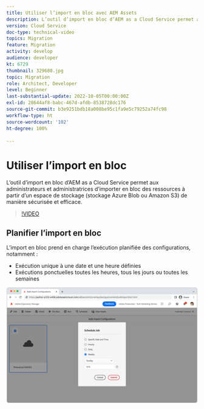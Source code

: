 ```yaml
---
title: Utiliser l’import en bloc avec AEM Assets
description: L’outil d’import en bloc d’AEM as a Cloud Service permet aux administrateurs et administratrices d’importer en bloc des ressources à partir d’un espace de stockage (stockage Azure Blob ou Amazon S3) de manière sécurisée et efficace.
version: Cloud Service
doc-type: technical-video
topics: Migration
feature: Migration
activity: develop
audience: developer
kt: 6729
thumbnail: 329680.jpg
topic: Migration
role: Architect, Developer
level: Beginner
last-substantial-update: 2022-10-05T00:00:00Z
exl-id: 28644af8-babc-467d-afdb-8538728dc176
source-git-commit: b3e9251bdb18a008be95c1fa9e5c79252a74fc98
workflow-type: ht
source-wordcount: '102'
ht-degree: 100%

---
```


# Utiliser l’import en bloc

L’outil d’import en bloc d’AEM as a Cloud Service permet aux administrateurs et administratrices d’importer en bloc des ressources à partir d’un espace de stockage (stockage Azure Blob ou Amazon S3) de manière sécurisée et efficace.

>[!VIDEO](https://video.tv.adobe.com/v/329680?quality=12&learn=on)

## Planifier l’import en bloc

L’import en bloc prend en charge l’exécution planifiée des configurations, notamment :

+ Exécution unique à une date et une heure définies
+ Exécutions ponctuelles toutes les heures, tous les jours ou toutes les semaines

![Planification de l’import en bloc.](./assets/bulk-import/schedule.png)